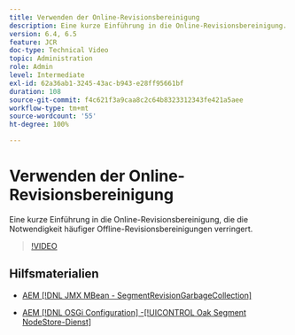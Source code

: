 ```yaml
---
title: Verwenden der Online-Revisionsbereinigung
description: Eine kurze Einführung in die Online-Revisionsbereinigung. Durch die Online-Revisionsbereinigung entfällt die Notwendigkeit einer häufigen Offline-Revisionsbereinigung.
version: 6.4, 6.5
feature: JCR
doc-type: Technical Video
topic: Administration
role: Admin
level: Intermediate
exl-id: 62a36ab1-3245-43ac-b943-e28ff95661bf
duration: 108
source-git-commit: f4c621f3a9caa8c2c64b8323312343fe421a5aee
workflow-type: tm+mt
source-wordcount: '55'
ht-degree: 100%

---
```


# Verwenden der Online-Revisionsbereinigung

Eine kurze Einführung in die Online-Revisionsbereinigung, die die Notwendigkeit häufiger Offline-Revisionsbereinigungen verringert.

>[!VIDEO](https://video.tv.adobe.com/v/17004?quality=12&learn=on)

## Hilfsmaterialien

* [AEM [!DNL JMX MBean - SegmentRevisionGarbageCollection]](http://localhost:4502/system/console/jmx/org.apache.jackrabbit.oak%3Aname%3DSegment+node+store+revision+garbage+collection%2Ctype%3DSegmentRevisionGarbageCollection)

* [AEM [!DNL OSGi Configuration] -[!UICONTROL Oak Segment NodeStore-Dienst]](http://localhost:4502/system/console/configMgr/org.apache.jackrabbit.oak.segment.SegmentNodeStoreService)
